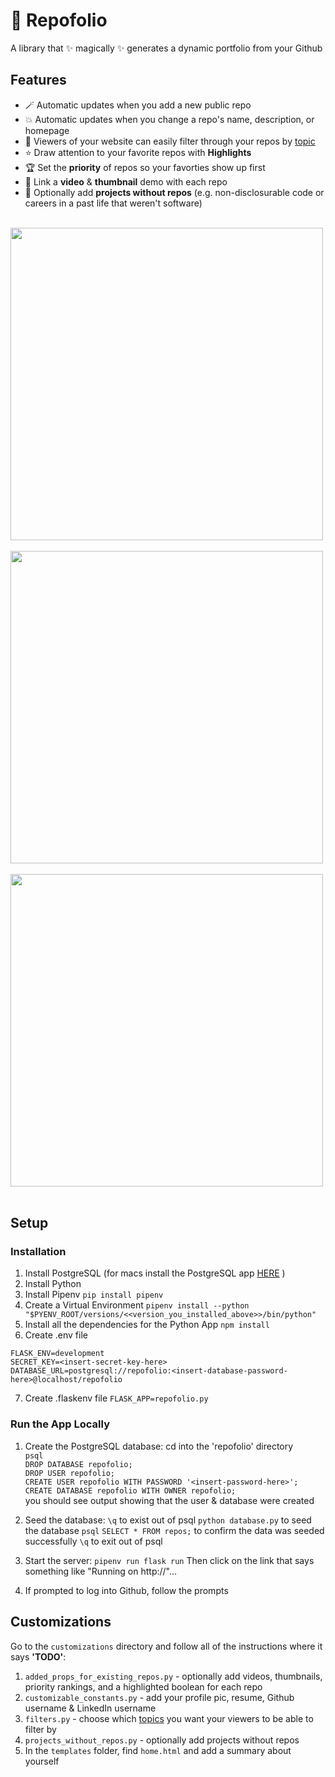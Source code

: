 # 🍿 Repofolio
A library that ✨ magically ✨ generates a dynamic portfolio from your Github

## Features 
- 🪄 Automatic updates when you add a new public repo
- 💥 Automatic updates when you change a repo's name, description, or homepage
- 🔎 Viewers of your website can easily filter through your repos by [topic](https://docs.github.com/en/repositories/managing-your-repositorys-settings-and-features/customizing-your-repository/classifying-your-repository-with-topics)
- ⭐️ Draw attention to your favorite repos with **Highlights**
- 🏆 Set the **priority** of repos so your favorties show up first
- 🎥 Link a **video** & **thumbnail** demo with each repo
- 🔧 Optionally add **projects without repos** (e.g. non-disclosurable code or careers in a past life that weren't software)
<br></br>

<img src="https://storage.googleapis.com/frankie-esparza-portfolio/screenshots/repofolio-1.png" width="500">
<br></br>

<img src="https://storage.googleapis.com/frankie-esparza-portfolio/screenshots/repofolio-2.png" width="500">
<br></br>

<img src="https://storage.googleapis.com/frankie-esparza-portfolio/screenshots/repofolio-3.png" width="500">
<br></br>


## Setup 
### Installation
1) Install PostgreSQL (for macs install the PostgreSQL app [HERE](https://postgresapp.com/) )
2) Install Python 
3) Install Pipenv `pip install pipenv`  
4) Create a Virtual Environment `pipenv install --python "$PYENV_ROOT/versions/<<version_you_installed_above>>/bin/python"`
5) Install all the dependencies for the Python App `npm install`
6) Create .env file 
```
FLASK_ENV=development
SECRET_KEY=<insert-secret-key-here>
DATABASE_URL=postgresql://repofolio:<insert-database-password-here>@localhost/repofolio
```    
7) Create .flaskenv file `FLASK_APP=repofolio.py`    


### Run the App Locally
1) Create the PostgreSQL database:
cd into the 'repofolio' directory   
```psql```    
```DROP DATABASE repofolio;```    
```DROP USER repofolio;```    
```CREATE USER repofolio WITH PASSWORD '<insert-password-here>';```    
```CREATE DATABASE repofolio WITH OWNER repofolio;```    
you should see output showing that the user & database were created

2) Seed the database: 
```\q``` to exist out of psql
```python database.py``` to seed the database 
```psql```
```SELECT * FROM repos;``` to confirm the data was seeded successfully 
```\q``` to exit out of psql

3) Start the server: 
```pipenv run flask run```
Then click on the link that says something like "Running on http://"...

4) If prompted to log into Github, follow the prompts

## Customizations 
Go to the `customizations` directory and follow all of the instructions where it says **'TODO'**:
1. `added_props_for_existing_repos.py` - optionally add videos, thumbnails, priority rankings, and a highlighted boolean for each repo
2. `customizable_constants.py` - add your profile pic, resume, Github username & LinkedIn username
3. `filters.py` - choose which [topics](https://docs.github.com/en/repositories/managing-your-repositorys-settings-and-features/customizing-your-repository/classifying-your-repository-with-topics) you want your viewers to be able to filter by 
4. `projects_without_repos.py` - optionally add projects without repos 
5. In the `templates` folder, find `home.html` and add a summary about yourself
